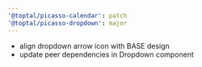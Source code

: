 ```yaml
---
'@toptal/picasso-calendar': patch
'@toptal/picasso-dropdown': major
---
```


- align dropdown arrow icon with BASE design
- update peer dependencies in Dropdown component
